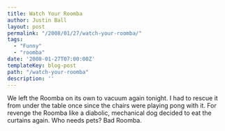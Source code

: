 ```yaml
---
title: Watch Your Roomba
author: Justin Ball
layout: post
permalink: "/2008/01/27/watch-your-roomba/"
tags:
  - "Funny"
  - "roomba"
date: '2008-01-27T07:00:00Z'
templateKey: blog-post
path: "/watch-your-roomba"
description: ''
---
```


We left the Roomba on its own to vacuum again tonight. I had to rescue it from under the table once since the chairs were playing pong with it. For revenge the Roomba like a diabolic, mechanical dog decided to eat the curtains again. Who needs pets? Bad Roomba.
